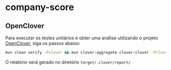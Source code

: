 # company-score

## OpenClover

Para executar os testes unitários e obter uma análise utilizando o projeto [OpenClover](http://openclover.org/), siga os passos abaixo:

```sh
mvn clean verify -Pclover && mvn clover:aggregate clover:clover -Pclover
```

O relatório será gerado no diretório `target/.clover/report/`